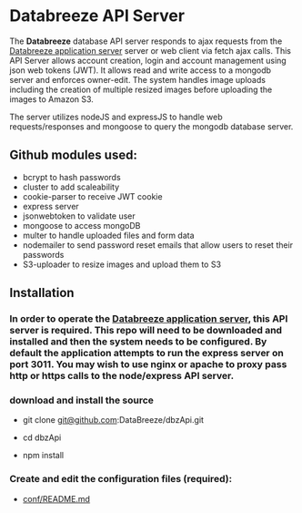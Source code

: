 # Databreeze API Server

The **Databreeze** database API server responds to ajax requests from the [Databreeze application server](https://github.com/DataBreeze/dbz) server or web client via fetch ajax calls. This API Server allows account creation, login and account management using json web tokens (JWT). It allows read and write access to a mongodb server and enforces owner-edit. The system handles image uploads including the creation of multiple resized images before uploading the images to Amazon S3.

The server utilizes nodeJS and expressJS to handle web requests/responses and mongoose to query the mongodb database server.

## Github modules used:
* bcrypt to hash passwords
* cluster to add scaleability
* cookie-parser to receive JWT cookie
* express server
* jsonwebtoken to validate user
* mongoose to access mongoDB
* multer to handle uploaded files and form data
* nodemailer to send password reset emails that allow users to reset their passwords
* S3-uploader to resize images and upload them to S3

## Installation

### In order to operate the [Databreeze application server](https://github.com/DataBreeze/dbz), this API server is required. This repo will need to be downloaded and installed and then the system needs to be configured. By default the application attempts to run the express server on port 3011. You may wish to use nginx or apache to proxy pass http or https calls to the node/express API server.

### download and install the source

- git clone git@github.com:DataBreeze/dbzApi.git

- cd dbzApi

- npm install


### Create and edit the configuration files (required):

- [conf/README.md](https://github.com/DataBreeze/dbzApi/blob/master/conf/README.md)

